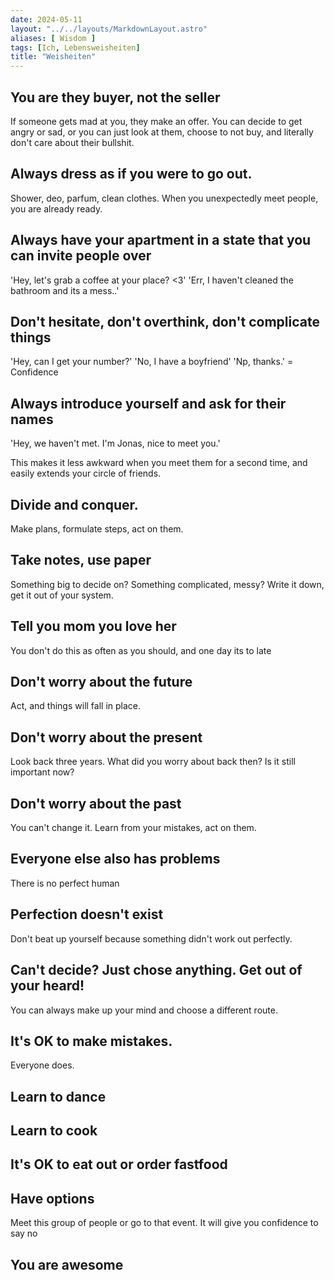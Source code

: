 ```yaml
---
date: 2024-05-11
layout: "../../layouts/MarkdownLayout.astro"
aliases: [ Wisdom ]
tags: [Ich, Lebensweisheiten]
title: "Weisheiten"
---
```


## You are they buyer, not the seller

If someone gets mad at you, they make an offer. You can decide to get angry or sad, or you can just look at them, choose to not buy, and literally don't care about their bullshit.

## Always dress as if you were to go out.

Shower, deo, parfum, clean clothes. When you unexpectedly meet people, you are already ready.

## Always have your apartment in a state that you can invite people over

'Hey, let's grab a coffee at your place? <3' 'Err, I haven't cleaned the bathroom and its a mess..'

## Don't hesitate, don't overthink, don't complicate things

'Hey, can I get your number?' 'No, I have a boyfriend' 'Np, thanks.' = Confidence

## Always introduce yourself and ask for their names

'Hey, we haven't met. I'm Jonas, nice to meet you.'

This makes it less awkward when you meet them for a second time, and easily extends your circle of friends.

## Divide and conquer.

Make plans, formulate steps, act on them.

## Take notes, use paper

Something big to decide on? Something complicated, messy? Write it down, get it out of your system.

## Tell you mom you love her

You don't do this as often as you should, and one day its to late

## Don't worry about the future

Act, and things will fall in place.
## Don't worry about the present

Look back three years. What did you worry about back then? Is it still important now?

## Don't worry about the past

You can't change it. Learn from your mistakes, act on them.

## Everyone else also has problems

There is no perfect human

## Perfection doesn't exist

Don't beat up yourself because something didn't work out perfectly.

## Can't decide? Just chose anything. Get out of your heard!

You can always make up your mind and choose a different route.

## It's OK to make mistakes.

Everyone does.

## Learn to dance

## Learn to cook

## It's OK to eat out or order fastfood

## Have options

Meet this group of people or go to that event. It will give you confidence to say no

## You are awesome
